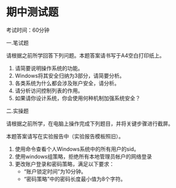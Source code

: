 # 期中测试题

考试时间：60分钟

一.笔试题

请根据之前所学回答下列问题。本题答案请书写于A4空白打印纸上。

1. 请简要说明操作系统的功能。
2. Windows将其安全归纳为3部分，请简要分析。
3. 各类系统为什么都会涉及账户安全，请分析。
4. 请分析访问控制列表的作用。
5. 如果请你设计系统，你会使用何种机制加强系统安全？

二.实操题

请根据之前所学，在电脑上操作完成下列题目，并将关键步骤进行截屏。

本题答案请写在实验报告中（实验报告模板照旧）。

1. 使用命令查看个人Windows系统中的所有用户的sid。
2. 使用windows组策略，拒绝所有本地管理员帐户的网络登录
3. 更改账户登录和密码策略，满足以下要求：
   - “账户锁定时间”为10分钟。
   - “密码策略”中的密码长度最小值为8个字符。

